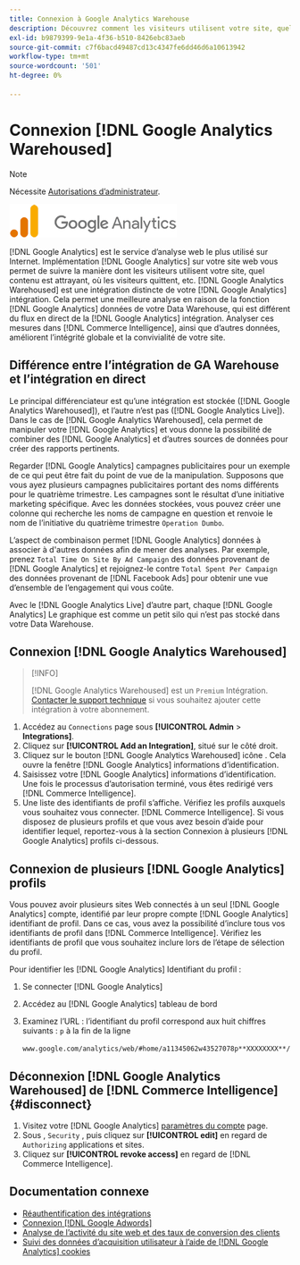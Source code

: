 ```yaml
---
title: Connexion à Google Analytics Warehouse
description: Découvrez comment les visiteurs utilisent votre site, quel contenu est attrayant, où les visiteurs quittent, etc.
exl-id: b9879399-9e1a-4f36-b510-8426ebc83aeb
source-git-commit: c7f6bacd49487cd13c4347fe6dd46d6a10613942
workflow-type: tm+mt
source-wordcount: '501'
ht-degree: 0%

---
```


# Connexion [!DNL Google Analytics Warehoused]

>[!NOTE]
>
>Nécessite [Autorisations d’administrateur](../../../administrator/user-management/user-management.md).

![](../../../assets/google-analytics-logo.png)

[!DNL Google Analytics] est le service d’analyse web le plus utilisé sur Internet. Implémentation [!DNL Google Analytics] sur votre site web vous permet de suivre la manière dont les visiteurs utilisent votre site, quel contenu est attrayant, où les visiteurs quittent, etc. [!DNL Google Analytics Warehoused] est une intégration distincte de votre [!DNL Google Analytics] intégration. Cela permet une meilleure analyse en raison de la fonction [!DNL Google Analytics] données de votre Data Warehouse, qui est différent du flux en direct de la [!DNL Google Analytics] intégration. Analyser ces mesures dans [!DNL Commerce Intelligence], ainsi que d’autres données, améliorent l’intégrité globale et la convivialité de votre site.

## Différence entre l’intégration de GA Warehouse et l’intégration en direct

Le principal différenciateur est qu’une intégration est stockée ([!DNL Google Analytics Warehoused]), et l’autre n’est pas ([!DNL Google Analytics Live]). Dans le cas de [!DNL Google Analytics Warehoused], cela permet de manipuler votre [!DNL Google Analytics] et vous donne la possibilité de combiner des [!DNL Google Analytics] et d’autres sources de données pour créer des rapports pertinents.

Regarder [!DNL Google Analytics] campagnes publicitaires pour un exemple de ce qui peut être fait du point de vue de la manipulation. Supposons que vous ayez plusieurs campagnes publicitaires portant des noms différents pour le quatrième trimestre. Les campagnes sont le résultat d’une initiative marketing spécifique. Avec les données stockées, vous pouvez créer une colonne qui recherche les noms de campagne en question et renvoie le nom de l’initiative du quatrième trimestre `Operation Dumbo`.

L’aspect de combinaison permet [!DNL Google Analytics] données à associer à d&#39;autres données afin de mener des analyses. Par exemple, prenez `Total Time On Site By Ad Campaign` des données provenant de [!DNL Google Analytics] et rejoignez-le contre `Total Spent Per Campaign` des données provenant de [!DNL Facebook Ads] pour obtenir une vue d’ensemble de l’engagement qui vous coûte.

Avec le [!DNL Google Analytics Live] d’autre part, chaque [!DNL Google Analytics] Le graphique est comme un petit silo qui n’est pas stocké dans votre Data Warehouse.

## Connexion [!DNL Google Analytics Warehoused]

>[!INFO]
>
>[!DNL Google Analytics Warehoused] est un `Premium` Intégration. [Contacter le support technique](https://experienceleague.adobe.com/docs/commerce-knowledge-base/kb/troubleshooting/miscellaneous/mbi-service-policies.html) si vous souhaitez ajouter cette intégration à votre abonnement.

1. Accédez au `Connections` page sous **[!UICONTROL Admin** > **Integrations]**.
1. Cliquez sur **[!UICONTROL Add an Integration]**, situé sur le côté droit.
1. Cliquez sur le bouton [!DNL Google Analytics Warehoused] icône . Cela ouvre la fenêtre [!DNL Google Analytics] informations d’identification.
1. Saisissez votre [!DNL Google Analytics] informations d’identification. Une fois le processus d’autorisation terminé, vous êtes redirigé vers [!DNL Commerce Intelligence].
1. Une liste des identifiants de profil s’affiche. Vérifiez les profils auxquels vous souhaitez vous connecter. [!DNL Commerce Intelligence]. Si vous disposez de plusieurs profils et que vous avez besoin d’aide pour identifier lequel, reportez-vous à la section Connexion à plusieurs [!DNL Google Analytics] profils ci-dessous.

## Connexion de plusieurs [!DNL Google Analytics] profils

Vous pouvez avoir plusieurs sites Web connectés à un seul [!DNL Google Analytics] compte, identifié par leur propre compte [!DNL Google Analytics] identifiant de profil. Dans ce cas, vous avez la possibilité d’inclure tous vos identifiants de profil dans [!DNL Commerce Intelligence]. Vérifiez les identifiants de profil que vous souhaitez inclure lors de l’étape de sélection du profil.

Pour identifier les [!DNL Google Analytics] Identifiant du profil :

1. Se connecter [!DNL Google Analytics]
1. Accédez au [!DNL Google Analytics] tableau de bord
1. Examinez l’URL : l’identifiant du profil correspond aux huit chiffres suivants : `p` à la fin de la ligne

   `www.google.com/analytics/web/#home/a11345062w43527078p**XXXXXXXX**/`

## Déconnexion [!DNL Google Analytics Warehoused] de [!DNL Commerce Intelligence] {#disconnect}

1. Visitez votre [!DNL Google Analytics] [paramètres du compte](https://myaccount.google.com/intro) page.
1. Sous , `Security` , puis cliquez sur **[!UICONTROL edit]** en regard de `Authorizing` applications et sites.
1. Cliquez sur **[!UICONTROL revoke access]** en regard de [!DNL Commerce Intelligence].

## Documentation connexe

* [Réauthentification des intégrations](https://experienceleague.adobe.com/docs/commerce-knowledge-base/kb/how-to/mbi-reauthenticating-integrations.html)
* [Connexion [!DNL Google Adwords]](../integrations/google-adwords.md)
* [Analyse de l’activité du site web et des taux de conversion des clients](../../analysis/web-act-cust-conversion.md)
* [Suivi des données d’acquisition utilisateur à l’aide de [!DNL Google Analytics] cookies](../../analysis/google-track-user-acq.md)

